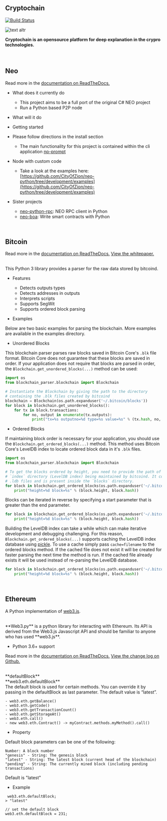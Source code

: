 ## Cryptochain

[![Build Status](https://travis-ci.org/joemccann/dillinger.svg?branch=master)](https://travis-ci.org/joemccann/dillinger)

![text altr](https://wallpaperaccess.com/full/1750753.jpg)


**Cryptochain is an opensource platform for deep explanation in the crypro technologies.**
<br/><br/><br/>
## Neo

Read more in the 
[documentation on ReadTheDocs.](https://neo-python.readthedocs.io/en/latest/)
<br/>

 - What does it currently do

    * This project aims to be a full port of the original C# NEO project
    * Run a Python based P2P node

- What will it do

- Getting started

* Please follow directions in the install section
    - The main functionality for this project is contained within the cli application [np-prompt](https://neo-python.readthedocs.io/en/latest/prompt.html)

* Node with custom code

    - Take a look at the examples here: [https://github.com/CityOfZion/neo-python/tree/development/examples](https://github.com/CityOfZion/neo-python/tree/development/examples)

* Sister projects

    - [neo-python-rpc](https://github.com/CityOfZion/neo-python-rpc): NEO RPC client in Python
    - [neo-boa](https://github.com/CityOfZion/neo-boa): Write smart contracts with Python

<br/>

## Bitcoin

Read more in the 
[documentation on ReadTheDocs.](https://github.com/alecalve/python-bitcoin-blockchain-parser)
[View the whitepaper.](https://bitcoin.org/bitcoin.pdf)

<br/>
This Python 3 library provides a parser for the raw data stored by bitcoind. 

* Features

   - Detects outputs types
   - Detects addresses in outputs
   - Interprets scripts
   - Supports SegWit
   - Supports ordered block parsing

* Examples

Below are two basic examples for parsing the blockchain. More examples are available in the examples directory.

* Unordered Blocks

This blockchain parser parses raw blocks saved in Bitcoin Core's `.blk` file format. Bitcoin Core does not guarantee that these blocks are saved in order. If your application does not require that blocks are parsed in order, the `Blockchain.get_unordered_blocks(...)` method can be used:

```python
import os 
from blockchain_parser.blockchain import Blockchain

# Instantiate the Blockchain by giving the path to the directory 
# containing the .blk files created by bitcoind
blockchain = Blockchain(os.path.expanduser('~/.bitcoin/blocks'))
for block in blockchain.get_unordered_blocks():
    for tx in block.transactions:
        for no, output in enumerate(tx.outputs):
            print("tx=%s outputno=%d type=%s value=%s" % (tx.hash, no, output.type, output.value))
```

* Ordered Blocks

If maintaining block order is necessary for your application, you should use the `Blockchain.get_ordered_blocks(...)` method. This method uses Bitcoin Core's LevelDB index to locate ordered block data in it's `.blk` files.

```python
import os 
from blockchain_parser.blockchain import Blockchain

# To get the blocks ordered by height, you need to provide the path of the
# `index` directory (LevelDB index) being maintained by bitcoind. It contains
# .ldb files and is present inside the `blocks` directory.
for block in blockchain.get_ordered_blocks(os.path.expanduser('~/.bitcoin/blocks/index'), end=1000):
    print("height=%d block=%s" % (block.height, block.hash))
```

Blocks can be iterated in reverse by specifying a start parameter that is greater than the end parameter.

```python
for block in blockchain.get_ordered_blocks(os.path.expanduser('~/.bitcoin/blocks/index'), start=510000, end=0):
    print("height=%d block=%s" % (block.height, block.hash))
```

Building the LevelDB index can take a while which can make iterative development and debugging challenging. For this reason, `Blockchain.get_ordered_blocks(...)` supports caching the LevelDB index database using [pickle](https://docs.python.org/3.6/library/pickle.html). To use a cache simply pass `cache=filename` to the ordered blocks method. If the cached file does not exist it will be created for faster parsing the next time the method is run. If the cached file already exists it will be used instead of re-parsing the LevelDB database. 

```python
for block in blockchain.get_ordered_blocks(os.path.expanduser('~/.bitcoin/blocks/index'), cache='index-cache.pickle'):
    print("height=%d block=%s" % (block.height, block.hash))
```

<br/>

## Ethereum 

A Python implementation of 
[web3.js](https://web3js.readthedocs.io/en/v1.2.4/).

<br/>
**Web3.py** is a python library for interacting with Ethereum. Its API is derived from the Web3.js Javascript API and should be familiar to anyone who has used **web3.js**.
<br/>

* Python 3.6+ support

 Read more in the 
 [documentation on ReadTheDocs.](http://web3py.readthedocs.io/) 
 [View the change log on Github.](docs/releases.rst)

<br/>
**defaultBlock**
<br/>
**web3.eth.defaultBlock**
<br/>
The default block is used for certain methods. You can override it by passing in the defaultBlock as last parameter. The default value is “latest”.
<br/>

    - web3.eth.getBalance()
    - web3.eth.getCode()
    - web3.eth.getTransactionCount()
    - web3.eth.getStorageAt()
    - web3.eth.call()
    - new web3.eth.Contract() -> myContract.methods.myMethod().call()

* Property

Default block parameters can be one of the following:

    Number: A block number
    "genesis" - String: The genesis block
    "latest" - String: The latest block (current head of the blockchain)
    "pending" - String: The currently mined block (including pending transactions)

Default is "latest"
<br/>
- Example

```
 web3.eth.defaultBlock;
> "latest"

// set the default block
web3.eth.defaultBlock = 231;
```
